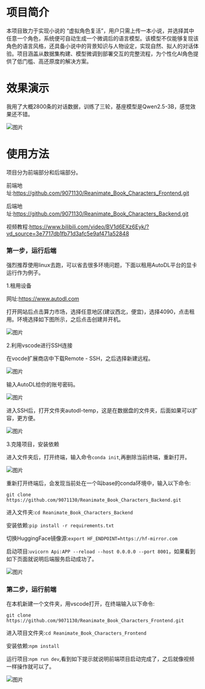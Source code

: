# 项目简介

本项目致力于实现小说的 “虚拟角色复活”，用户只需上传一本小说，并选择其中任意一个角色，系统便可自动生成一个微调后的语言模型。该模型不仅能够复现该角色的语言风格，还具备小说中的背景知识与人物设定，实现自然、拟人的对话体验。项目涵盖从数据集构建、模型微调到部署交互的完整流程，为个性化AI角色提供了低门槛、高还原度的解决方案。

# 效果演示

我用了大概2800条的对话数据，训练了三轮，基座模型是Qwen2.5-3B，感觉效果还不错。

![图片](https://github.com/user-attachments/assets/33b8902b-905a-4304-b7e2-eb44178f0b82)

# 使用方法

项目分为前端部分和后端部分。

前端地址:https://github.com/9071130/Reanimate_Book_Characters_Frontend.git

后端地址:https://github.com/9071130/Reanimate_Book_Characters_Backend.git

视频教程:https://www.bilibili.com/video/BV1d6EXz6Eyk/?vd_source=3e7717db1fb71d3afc5e9af471a52848

### 第一步，运行后端

强烈推荐使用linux去跑，可以省去很多环境问题，下面以租用AutoDL平台的显卡运行作为例子。

1.租用设备

网址:https://www.autodl.com

打开网站后点击算力市场，选择任意地区(建议西北，便宜)，选择4090，点击租用。环境选择如下图所示，之后点击创建并开机。

![图片](https://github.com/user-attachments/assets/ca37f7c3-a09c-4560-af01-43776263955f)

2.利用vscode进行SSH连接

在vocde扩展商店中下载Remote - SSH，之后选择新建远程。

![图片](https://github.com/user-attachments/assets/db84d8e8-6683-40f5-bffb-4abe953d32cc)

输入AutoDL给你的账号密码。

![图片](https://github.com/user-attachments/assets/a38dbb78-b2fc-4456-9c88-d28758544234)


进入SSH后，打开文件夹autodl-temp，这是在数据盘的文件夹，后面如果可以扩容，更方便。

![图片](https://github.com/user-attachments/assets/70e79b99-373f-4558-84ef-6f625a205805)

3.克隆项目，安装依赖

进入文件夹后，打开终端，输入命令`conda init`,再删除当前终端，重新打开。

![图片](https://github.com/user-attachments/assets/1e839aa7-2b99-4fb7-ac2c-2aa31b80cfe8)

重新打开终端后，会发现当前处在一个叫base的conda环境中，输入以下命令:

`git clone https://github.com/9071130/Reanimate_Book_Characters_Backend.git`

进入文件夹:`cd Reanimate_Book_Characters_Backend`

安装依赖:`pip install -r requirements.txt`

切换HuggingFace镜像源:`export HF_ENDPOINT=https://hf-mirror.com`

启动项目:`uvicorn Api:APP --reload --host 0.0.0.0 --port 8001`，如果看到如下页面就说明后端服务启动成功了。

![图片](https://github.com/user-attachments/assets/4c5faded-dab8-41ab-be41-f9427b02d668)

### 第二步，运行前端

在本机新建一个文件夹，用vscode打开，在终端输入以下命令:

`git clone https://github.com/9071130/Reanimate_Book_Characters_Frontend.git`

进入项目文件夹:`cd Reanimate_Book_Characters_Frontend`

安装依赖:`npm install`

运行项目:`npm run dev`,看到如下提示就说明前端项目启动完成了，之后就像视频一样操作就可以了。

![图片](https://github.com/user-attachments/assets/1bdd49af-fa9e-43af-b6b7-901d23e21f8d)